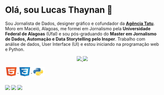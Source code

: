 # Olá, sou Lucas Thaynan 👋
Sou Jornalista de Dados, designer gráfico e cofundador da [**Agência Tatu**](https://www.agenciatatu.com.br/). Moro em Maceió, Alagoas, me formei em Jornalismo pela **Universidade Federal de Alagoas**  (Ufal) e sou pós-graduando do **Master em Jornalismo de Dados, Automação e Data Storytelling pelo Insper**. Trabalho com análise de dados, User Interface (UI) e estou iniciando na programação web e Python.

<div align="center">
  <a href="https://github.com/lucasthaynan">
  <img height="180em" src="https://github-readme-stats.vercel.app/api?username=lucasthaynan&show_icons=true&theme=dark&include_all_commits=true&count_private=true"/>
  <img height="180em" src="https://github-readme-stats.vercel.app/api/top-langs/?username=lucasthaynan&layout=compact&langs_count=7&theme=dark"/>
</div>
<div style="display: inline_block"><br>
  <img align="center" alt="Rafa-HTML" height="30" width="40" src="https://raw.githubusercontent.com/devicons/devicon/master/icons/html5/html5-original.svg">
  <img align="center" alt="Rafa-CSS" height="30" width="40" src="https://raw.githubusercontent.com/devicons/devicon/master/icons/css3/css3-original.svg">
  <img align="center" alt="Rafa-Python" height="30" width="40" src="https://raw.githubusercontent.com/devicons/devicon/master/icons/python/python-original.svg">

</div>
  
  ##
 
<div> 
  <a href="https://instagram.com/lucas_thaynan" target="_blank"><img src="https://img.shields.io/badge/-Instagram-%23E4405F?style=for-the-badge&logo=instagram&logoColor=white" target="_blank"></a>
  <a href="https://www.linkedin.com/in/lucasthaynan" target="_blank"><img src="https://img.shields.io/badge/-LinkedIn-%230077B5?style=for-the-badge&logo=linkedin&logoColor=white" target="_blank"></a> 
    <a href = "mailto:lucasthaynan.mcz@gmail.com"><img src="https://img.shields.io/badge/-Gmail-%23333?style=for-the-badge&logo=gmail&logoColor=white" target="_blank"></a> 
</div>
